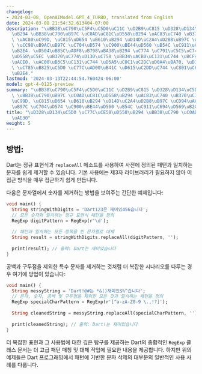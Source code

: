 ```yaml
---
changelog:
- 2024-03-08, OpenAIModel.GPT_4_TURBO, translated from English
date: 2024-03-08 21:54:32.613404-07:00
description: "\uBB38\uC790\uC5F4\uC5D0\uC11C \uD2B9\uC815 \uD328\uD134\uC5D0 \uB9DE\
  \uB294 \uBB38\uC790\uB97C \uC0AD\uC81C\uD558\uB294 \uAC83\uC740 \uB370\uC774\uD130\
  \ \uAC80\uC99D, \uC815\uD654 \uB610\uB294 \uD14D\uC2A4\uD2B8\uB97C \uCD94\uAC00\
  \ \uCC98\uB9AC\uB97C \uC704\uD574 \uC900\uBE44\uD560 \uB54C \uC911\uC694\uD569\uB2C8\
  \uB2E4. \uD504\uB85C\uADF8\uB798\uBA38\uB294 \uC774 \uC791\uC5C5\uC744 \uC218\uD589\
  \uD558\uC5EC \uB370\uC774\uD130\uC758 \uBB34\uACB0\uC131\uC744 \uBCF4\uC7A5\uD558\
  \uACE0, \uAC00\uB3C5\uC131\uC744 \uD5A5\uC0C1\uC2DC\uD0A4\uBA70, \uD14D\uC2A4\uD2B8\
  \ \uC785\uB825\uC5D0 \uC77C\uAD00\uB41C \uD615\uC2DD\uC744 \uC801\uC6A9\uD569\uB2C8\
  \uB2E4."
lastmod: '2024-03-13T22:44:54.760424-06:00'
model: gpt-4-0125-preview
summary: "\uBB38\uC790\uC5F4\uC5D0\uC11C \uD2B9\uC815 \uD328\uD134\uC5D0 \uB9DE\uB294\
  \ \uBB38\uC790\uB97C \uC0AD\uC81C\uD558\uB294 \uAC83\uC740 \uB370\uC774\uD130 \uAC80\
  \uC99D, \uC815\uD654 \uB610\uB294 \uD14D\uC2A4\uD2B8\uB97C \uCD94\uAC00 \uCC98\uB9AC\
  \uB97C \uC704\uD574 \uC900\uBE44\uD560 \uB54C \uC911\uC694\uD569\uB2C8\uB2E4."
title: "\uD328\uD134\uC5D0 \uC77C\uCE58\uD558\uB294 \uBB38\uC790 \uC0AD\uC81C\uD558\
  \uAE30"
weight: 5
---
```


## 방법:
Dart는 정규 표현식과 `replaceAll` 메소드를 사용하여 사전에 정의된 패턴과 일치하는 문자를 쉽게 제거할 수 있습니다. 기본 사용에는 제3자 라이브러리가 필요하지 않아 이 접근 방식을 매우 접근하기 쉽게 만듭니다.

다음은 문자열에서 숫자를 제거하는 방법을 보여주는 간단한 예제입니다:

```dart
void main() {
  String stringWithDigits = 'Dart123은 재미있456습니다';
  // 모든 숫자와 일치하는 정규 표현식 패턴을 정의
  RegExp digitPattern = RegExp(r'\d');
  
  // 패턴과 일치하는 모든 항목을 빈 문자열로 대체
  String result = stringWithDigits.replaceAll(digitPattern, '');
  
  print(result); // 출력: Dart는 재미있습니다
}
```

공백과 구두점을 제외한 특수 문자를 제거하는 것처럼 더 복잡한 시나리오를 다루는 경우 여기에 방법이 있습니다:

```dart
void main() {
  String messyString = 'Dart!@#는 *&()재미있$%^습니다';
  // 문자, 숫자, 공백 및 구두점을 제외한 모든 것과 일치하는 패턴을 정의
  RegExp specialCharPattern = RegExp(r'[^a-zA-Z0-9 \.,!?]');
  
  String cleanedString = messyString.replaceAll(specialCharPattern, '');
  
  print(cleanedString); // 출력: Dart!는 재미있습니다
}
```

더 복잡한 표현과 그 사용법에 대한 깊은 탐구를 제공하는 Dart의 종합적인 `RegExp` 클래스 문서는 더 고급 패턴 매칭 및 대체 작업에 필요한 내용을 제공합니다. 하지만 위의 예제들은 Dart 프로그래밍에서 패턴에 기반한 문자 삭제의 대부분의 일반적인 사용 사례를 다룹니다.
